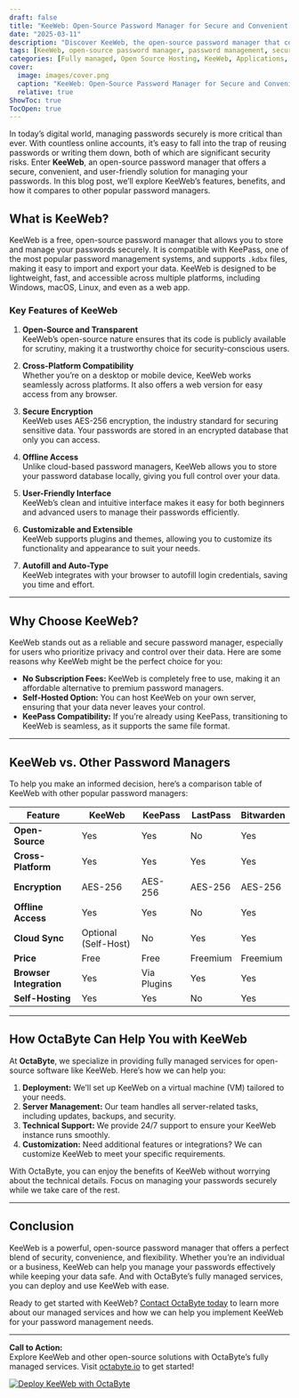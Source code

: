 ```yaml
---
draft: false
title: "KeeWeb: Open-Source Password Manager for Secure and Convenient Password Management"
date: "2025-03-11"
description: "Discover KeeWeb, the open-source password manager that combines security, convenience, and cross-platform compatibility. Learn how KeeWeb simplifies password management while keeping your data safe and accessible."
tags: [KeeWeb, open-source password manager, password management, secure password manager, cross-platform password manager, KeePass alternative, password security, open-source software, OctaByte managed services]
categories: [Fully managed, Open Source Hosting, KeeWeb, Applications, Password Manager]
cover:
  image: images/cover.png
  caption: "KeeWeb: Open-Source Password Manager for Secure and Convenient Password Management"
  relative: true
ShowToc: true
TocOpen: true
---
```



In today’s digital world, managing passwords securely is more critical than ever. With countless online accounts, it’s easy to fall into the trap of reusing passwords or writing them down, both of which are significant security risks. Enter **KeeWeb**, an open-source password manager that offers a secure, convenient, and user-friendly solution for managing your passwords. In this blog post, we’ll explore KeeWeb’s features, benefits, and how it compares to other popular password managers.

## What is KeeWeb?

KeeWeb is a free, open-source password manager that allows you to store and manage your passwords securely. It is compatible with KeePass, one of the most popular password management systems, and supports `.kdbx` files, making it easy to import and export your data. KeeWeb is designed to be lightweight, fast, and accessible across multiple platforms, including Windows, macOS, Linux, and even as a web app.

### Key Features of KeeWeb

1. **Open-Source and Transparent**  
   KeeWeb’s open-source nature ensures that its code is publicly available for scrutiny, making it a trustworthy choice for security-conscious users.

2. **Cross-Platform Compatibility**  
   Whether you’re on a desktop or mobile device, KeeWeb works seamlessly across platforms. It also offers a web version for easy access from any browser.

3. **Secure Encryption**  
   KeeWeb uses AES-256 encryption, the industry standard for securing sensitive data. Your passwords are stored in an encrypted database that only you can access.

4. **Offline Access**  
   Unlike cloud-based password managers, KeeWeb allows you to store your password database locally, giving you full control over your data.

5. **User-Friendly Interface**  
   KeeWeb’s clean and intuitive interface makes it easy for both beginners and advanced users to manage their passwords efficiently.

6. **Customizable and Extensible**  
   KeeWeb supports plugins and themes, allowing you to customize its functionality and appearance to suit your needs.

7. **Autofill and Auto-Type**  
   KeeWeb integrates with your browser to autofill login credentials, saving you time and effort.

---

## Why Choose KeeWeb?

KeeWeb stands out as a reliable and secure password manager, especially for users who prioritize privacy and control over their data. Here are some reasons why KeeWeb might be the perfect choice for you:

- **No Subscription Fees:** KeeWeb is completely free to use, making it an affordable alternative to premium password managers.
- **Self-Hosted Option:** You can host KeeWeb on your own server, ensuring that your data never leaves your control.
- **KeePass Compatibility:** If you’re already using KeePass, transitioning to KeeWeb is seamless, as it supports the same file format.

---

## KeeWeb vs. Other Password Managers

To help you make an informed decision, here’s a comparison table of KeeWeb with other popular password managers:

| Feature                | KeeWeb               | KeePass             | LastPass            | Bitwarden           |
|------------------------|----------------------|---------------------|---------------------|---------------------|
| **Open-Source**        | Yes                  | Yes                 | No                  | Yes                 |
| **Cross-Platform**     | Yes                  | Yes                 | Yes                 | Yes                 |
| **Encryption**         | AES-256              | AES-256             | AES-256             | AES-256             |
| **Offline Access**     | Yes                  | Yes                 | No                  | Yes                 |
| **Cloud Sync**         | Optional (Self-Host) | No                  | Yes                 | Yes                 |
| **Price**              | Free                 | Free                | Freemium            | Freemium            |
| **Browser Integration**| Yes                  | Via Plugins         | Yes                 | Yes                 |
| **Self-Hosting**       | Yes                  | Yes                 | No                  | Yes                 |

---

## How OctaByte Can Help You with KeeWeb

At **OctaByte**, we specialize in providing fully managed services for open-source software like KeeWeb. Here’s how we can help you:

1. **Deployment:** We’ll set up KeeWeb on a virtual machine (VM) tailored to your needs.
2. **Server Management:** Our team handles all server-related tasks, including updates, backups, and security.
3. **Technical Support:** We provide 24/7 support to ensure your KeeWeb instance runs smoothly.
4. **Customization:** Need additional features or integrations? We can customize KeeWeb to meet your specific requirements.

With OctaByte, you can enjoy the benefits of KeeWeb without worrying about the technical details. Focus on managing your passwords securely while we take care of the rest.

---

## Conclusion

KeeWeb is a powerful, open-source password manager that offers a perfect blend of security, convenience, and flexibility. Whether you’re an individual or a business, KeeWeb can help you manage your passwords effectively while keeping your data safe. And with OctaByte’s fully managed services, you can deploy and use KeeWeb with ease.

Ready to get started with KeeWeb? [Contact OctaByte today](https://octabyte.io) to learn more about our managed services and how we can help you implement KeeWeb for your password management needs.

---

**Call to Action:**  
Explore KeeWeb and other open-source solutions with OctaByte’s fully managed services. Visit [octabyte.io](https://octabyte.io) to get started!

[![Deploy KeeWeb with OctaByte](/images/deploy-on-octabyte.png)](https://octabyte.io/fully-managed-open-source-services/applications/password-manager/keeweb)